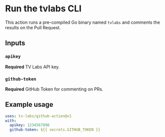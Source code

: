 # Run the tvlabs CLI

This action runs a pre-compiled Go binary named `tvlabs` and comments the
results on the Pull Request.

## Inputs

### `apikey`

**Required** TV Labs API key.

### `github-token`

**Required** GitHub Token for commenting on PRs.

## Example usage

```yaml
uses: tv-labs/github-action@v1
with:
  apikey: 1234567890
  github-token: ${{ secrets.GITHUB_TOKEN }}
```
